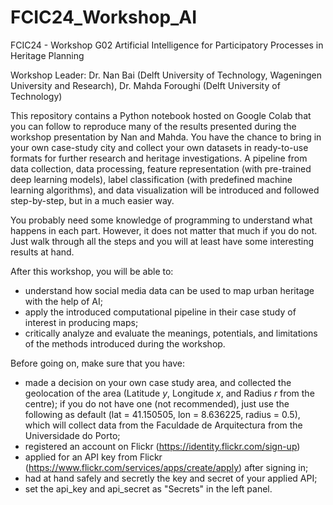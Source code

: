# FCIC24_Workshop_AI
FCIC24 - Workshop G02 Artificial Intelligence for Participatory Processes in Heritage Planning

Workshop Leader: Dr. Nan Bai (Delft University of Technology, Wageningen University and Research), Dr. Mahda Foroughi (Delft University of Technology)

This repository contains a Python notebook hosted on Google Colab that you can follow to reproduce many of the results presented during the workshop presentation by Nan and Mahda. You have the chance to bring in your own case-study city and collect your own datasets in ready-to-use formats for further research and heritage investigations. A pipeline from data collection, data processing, feature representation (with pre-trained deep learning models), label classification (with predefined machine learning algorithms), and data visualization will be introduced and followed step-by-step, but in a much easier way. 

You probably need some knowledge of programming to understand what happens in each part. However, it does not matter that much if you do not. Just walk through all the steps and you will at least have some interesting results at hand.

After this workshop, you will be able to:
*   understand how social media data can be used to map urban heritage with the help of AI;
*   apply the introduced computational pipeline in their case study of interest in producing maps;
*   critically analyze and evaluate the meanings, potentials, and limitations of
the methods introduced during the workshop.

Before going on, make sure that you have:
*   made a decision on your own case study area, and collected the geolocation of the area (Latitude $y$, Longitude $x$, and Radius $r$ from the centre); if you do not have one (not recommended), just use the following as default (lat = 41.150505, lon = 8.636225, radius = 0.5), which will collect data from the Faculdade de Arquitectura from the Universidade do Porto;
*   registered an account on Flickr (https://identity.flickr.com/sign-up)
*   applied for an API key from Flickr (https://www.flickr.com/services/apps/create/apply) after signing in;
*   had at hand safely and secretly the key and secret of your applied API;
*   set the api_key and api_secret as "Secrets" in the left panel.

